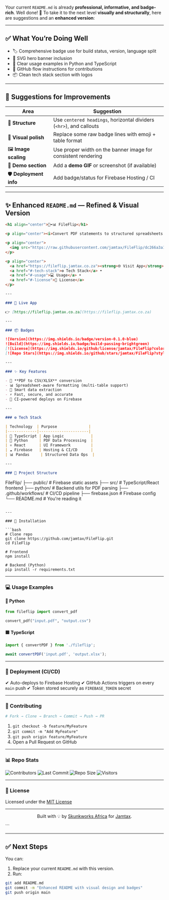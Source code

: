 Your current `README.md` is already **professional, informative, and badge-rich**. Well done! 👏
To take it to the next level **visually and structurally**, here are suggestions and an **enhanced version**:

---

## ✅ What You’re Doing Well

* 🏷️ Comprehensive badge use for build status, version, language split
* 📸 SVG hero banner inclusion
* 🧠 Clear usage examples in Python and TypeScript
* 🔁 GitHub flow instructions for contributions
* 📦 Clean tech stack section with logos

---

## 🔧 Suggestions for Improvements

| Area                   | Suggestion                                                          |
| ---------------------- | ------------------------------------------------------------------- |
| 🧭 **Structure**       | Use `centered headings`, horizontal dividers (`<hr>`), and callouts |
| 🎨 **Visual polish**   | Replace some raw badge lines with emoji + table format              |
| 🖼 **Image scaling**   | Use proper width on the banner image for consistent rendering       |
| 🧪 **Demo section**    | Add a **demo GIF** or screenshot (if available)                     |
| 🛡 **Deployment info** | Add badge/status for Firebase Hosting / CI                          |

---

## ✨ Enhanced `README.md` — Refined & Visual Version

```markdown
<h1 align="center">📄➡️📊 FileFlip</h1>

<p align="center"><i>Convert PDF statements to structured spreadsheets effortlessly.</i></p>

<p align="center">
  <img src="https://raw.githubusercontent.com/jamtax/FileFlip/dc266a3a1fe109e261488d99a222ab5430476a4d/frontend/public/assets/fileflip-hero-banner.svg" width="700" alt="FileFlip Banner" />
</p>

<p align="center">
  <a href="https://fileflip.jamtax.co.za"><strong>🌐 Visit App</strong></a> • 
  <a href="#️-tech-stack">⚙️ Tech Stack</a> • 
  <a href="#️-usage">💻 Usage</a> • 
  <a href="#️-license">📜 License</a>
</p>

---

### 🚀 Live App

👉 [https://fileflip.jamtax.co.za](https://fileflip.jamtax.co.za)

---

### 📦 Badges

![Version](https://img.shields.io/badge/version-0.1.0-blue)
![Build](https://img.shields.io/badge/build-passing-brightgreen)
[![License](https://img.shields.io/github/license/jamtax/FileFlip?color=blue)](https://github.com/jamtax/FileFlip/blob/main/LICENSE)
[![Repo Stars](https://img.shields.io/github/stars/jamtax/FileFlip?style=social)](https://github.com/jamtax/FileFlip/stargazers)

---

### ✨ Key Features

- 📄 **PDF to CSV/XLSX** conversion
- 📊 Spreadsheet-aware formatting (multi-table support)
- 🔎 Smart data extraction
- ⚡ Fast, secure, and accurate
- 🚀 CI-powered deploys on Firebase

---

### ⚙️ Tech Stack

| Technology  | Purpose              |
|-------------|----------------------|
| 🔷 TypeScript | App Logic            |
| 🐍 Python     | PDF Data Processing  |
| ⚛️ React      | UI Framework         |
| ☁️ Firebase   | Hosting & CI/CD      |
| 📊 Pandas     | Structured Data Ops  |

---

### 📁 Project Structure

```

FileFlip/
├── public/                  # Firebase static assets
├── src/                     # TypeScript/React frontend
├── python/                  # Backend utils for PDF parsing
├── .github/workflows/       # CI/CD pipeline
├── firebase.json            # Firebase config
└── README.md                # You're reading it

````

---

### 🔧 Installation

```bash
# Clone repo
git clone https://github.com/jamtax/FileFlip.git
cd FileFlip

# Frontend
npm install

# Backend (Python)
pip install -r requirements.txt
````

---

### 💻 Usage Examples

#### 🐍 Python

```python
from fileflip import convert_pdf

convert_pdf("input.pdf", "output.csv")
```

#### 🟦 TypeScript

```ts
import { convertPDF } from './fileflip';

await convertPDF('input.pdf', 'output.xlsx');
```

---

### 🔁 Deployment (CI/CD)

✔ Auto-deploys to Firebase Hosting
✔ GitHub Actions triggers on every `main` push
✔ Token stored securely as `FIREBASE_TOKEN` secret

---

### 🤝 Contributing

```bash
# Fork → Clone → Branch → Commit → Push → PR
```

1. `git checkout -b feature/MyFeature`
2. `git commit -m "Add MyFeature"`
3. `git push origin feature/MyFeature`
4. Open a Pull Request on GitHub

---

### 📊 Repo Stats

![Contributors](https://img.shields.io/github/contributors/jamtax/FileFlip)
![Last Commit](https://img.shields.io/github/last-commit/jamtax/FileFlip)
![Repo Size](https://img.shields.io/github/repo-size/jamtax/FileFlip)
![Visitors](https://visitor-badge.laobi.icu/badge?page_id=jamtax.FileFlip)

---

### 📜 License

Licensed under the [MIT License](https://github.com/jamtax/FileFlip/blob/main/LICENSE)

---

<p align="center">
  Built with 💡 by <a href="https://skunkworks.africa" target="_blank">Skunkworks Africa</a> for <a href="https://jamtax.co.za" target="_blank">Jamtax</a>.
</p>
```

---

## ✅ Next Steps

You can:

1. Replace your current `README.md` with this version.
2. Run:

```bash
git add README.md
git commit -m "Enhanced README with visual design and badges"
git push origin main
```

